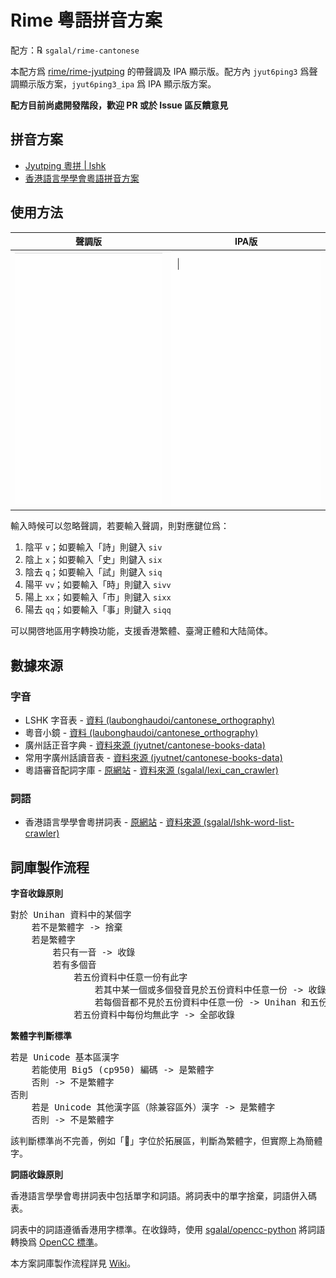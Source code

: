 # Rime 粵語拼音方案

配方：℞ `sgalal/rime-cantonese`

本配方爲 [rime/rime-jyutping](https://github.com/rime/rime-jyutping) 的帶聲調及 IPA 顯示版。配方內 `jyut6ping3` 爲聲調顯示版方案，`jyut6ping3_ipa` 爲 IPA 顯示版方案。

**配方目前尚處開發階段，歡迎 PR 或於 Issue 區反饋意見**

## 拼音方案

- [Jyutping 粵拼 | lshk](https://www.lshk.org/jyutping)
- [香港語言學學會粵語拼音方案](https://zh.wikipedia.org/wiki/香港語言學學會粵語拼音方案)

## 使用方法

| 聲調版                    | IPA版                    |
| ------------------------- | ------------------------ |
| ![示例1](./demo/tone.gif) | ![示例2](./demo/ipa.gif) |

輸入時候可以忽略聲調，若要輸入聲調，則對應鍵位爲：

1. 陰平 `v`；如要輸入「詩」則鍵入 `siv`
2. 陰上 `x`；如要輸入「史」則鍵入 `six`
3. 陰去 `q`；如要輸入「試」則鍵入 `siq`
4. 陽平 `vv`；如要輸入「時」則鍵入 `sivv`
5. 陽上 `xx`；如要輸入「市」則鍵入 `sixx`
6. 陽去 `qq`；如要輸入「事」則鍵入 `siqq`

可以開啓地區用字轉換功能，支援香港繁體、臺灣正體和大陆简体。

## 數據來源

### 字音

- LSHK 字音表 - [資料 (laubonghaudoi/cantonese_orthography)](https://github.com/laubonghaudoi/cantonese_orthography/blob/master/LSHK%20Jyutping%20-%20Char%20-%20JP.csv)
- 粵音小鏡 - [資料 (laubonghaudoi/cantonese_orthography)](https://github.com/laubonghaudoi/cantonese_orthography/blob/master/%E7%B2%B5%E9%9F%B3%E5%B0%8F%E9%8F%A1(20160723).xls)
- 廣州話正音字典 - [資料來源 (jyutnet/cantonese-books-data)](https://github.com/jyutnet/cantonese-books-data/tree/master/2004_%E5%BB%A3%E5%B7%9E%E8%A9%B1%E6%AD%A3%E9%9F%B3%E5%AD%97%E5%85%B8)
- 常用字廣州話讀音表 - [資料來源 (jyutnet/cantonese-books-data)](https://github.com/jyutnet/cantonese-books-data/tree/master/1992_%E5%B8%B8%E7%94%A8%E5%AD%97%E5%BB%A3%E5%B7%9E%E8%A9%B1%E8%AE%80%E9%9F%B3%E8%A1%A8)
- 粵語審音配詞字庫 - [原網站](https://humanum.arts.cuhk.edu.hk/Lexis/lexi-can/) - [資料來源 (sgalal/lexi_can_crawler)](https://github.com/sgalal/lexi_can_crawler)

### 詞語

- 香港語言學學會粵拼詞表 - [原網站](https://corpus.eduhk.hk/JPwordlist/) - [資料來源 (sgalal/lshk-word-list-crawler)](https://github.com/sgalal/lshk-word-list-crawler)

## 詞庫製作流程

**字音收錄原則**

<pre>
對於 Unihan 資料中的某個字
    若不是繁體字 -> 捨棄
    若是繁體字
        若只有一音 -> 收錄
        若有多個音
            若五份資料中任意一份有此字
                若其中某一個或多個發音見於五份資料中任意一份 -> 收錄這幾個發音
                若每個音都不見於五份資料中任意一份 -> Unihan 和五份資料中的發音均收錄
            若五份資料中每份均無此字 -> 全部收錄
</pre>

**繁體字判斷標準**

<pre>
若是 Unicode 基本區漢字
    若能使用 Big5 (cp950) 編碼 -> 是繁體字
    否則 -> 不是繁體字
否則
    若是 Unicode 其他漢字區（除兼容區外）漢字 -> 是繁體字
    否則 -> 不是繁體字
</pre>

該判斷標準尚不完善，例如「𬶕」字位於拓展區，判斷為繁體字，但實際上為簡體字。

**詞語收錄原則**

香港語言學學會粵拼詞表中包括單字和詞語。將詞表中的單字捨棄，詞語併入碼表。

詞表中的詞語遵循香港用字標準。在收錄時，使用 [sgalal/opencc-python](https://github.com/sgalal/opencc-python) 將詞語轉換爲 [OpenCC 標準](https://ytenx.org/byohlyuk/KienxPyan)。

本方案詞庫製作流程詳見 [Wiki](https://github.com/sgalal/rime-cantonese/wiki/%E6%9C%AC%E6%96%B9%E6%A1%88%E7%A2%BC%E8%A1%A8%E8%A3%BD%E4%BD%9C%E6%B5%81%E7%A8%8B)。
